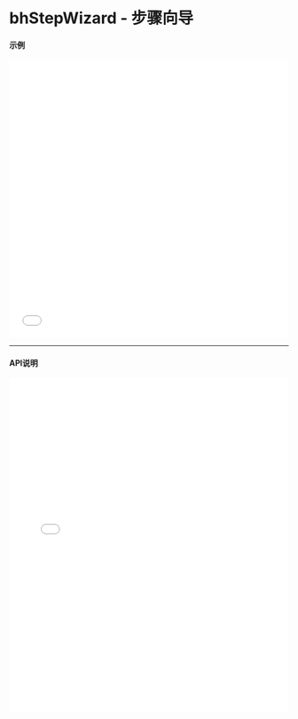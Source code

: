 # bhStepWizard - 步骤向导

#### 示例

<iframe width="100%" height="500" src="//jsrun.net/u4pKp/embedded/all/light/" allowfullscreen="allowfullscreen" frameborder="0"></iframe>

*****
#### API说明

<iframe width="100%" height="600" src="../docs/1.0/module-bhStepWizard.html" frameborder="0" id="innerFrame"></iframe>
